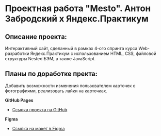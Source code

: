 # Проектная работа "Mesto". Антон Забродский х Яндекс.Практикум

## Описание проекта:
Интерактивный сайт, сделанный в рамках 4-ого спринта курса Web-разработки Яндекс.Практикум с использованием HTML, CSS, файловой структуры  Nested БЭМ, а также JavaScript.

## Планы по доработке пректа:
Добавить возможности изменения пользователем карточек с фотографиями, реализовать лайки на карточках.

**GitHub Pages**

* [Ссылка проекта на GitHub]([https://zomg94.github.io/mesto/])


**Figma**

* [Ссылка на макет в Figma](https://www.figma.com/file/2cn9N9jSkmxD84oJik7xL7/JavaScript.-Sprint-4?node-id=0%3A1)


